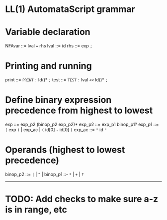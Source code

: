 # LL(1) AutomataScript grammar

# Variable declaration
NFAvar ::= lval `=` rhs
lval ::= id
rhs ::= exp `;`

# Printing and running
print ::= `PRINT` `:`  Id()* `;`
test   ::= `TEST` `:` lval `<<` Id()* `;`

# Define binary expression precedence from highest to lowest
   exp       ::= exp_p2 (binop_p2 exp_p2)*
exp_p2       ::= exp_p1 binop_p1?
exp_p1       ::= `(` exp `)`
               | exp_ac
               | `(` id[0] `-` id[0] `)`
exp_ac       ::= `"` id `"`



# Operands (highest to lowest precedence)
binop_p2 ::= `|` | `^` | 
binop_p1 ::- `*` | `+` | `?`
-- ---

# TODO: Add checks to make sure a-z is in range, etc
